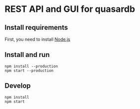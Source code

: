 # REST API and GUI for quasardb

## Install requirements

First, you need to install [Node.js](https://nodejs.org/)

## Install and run

    npm install --production
    npm start --production

## Develop

    npm install
    npm start
